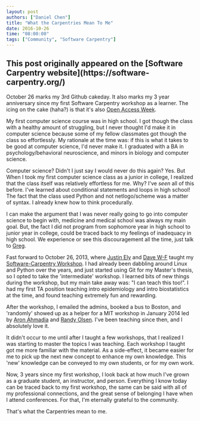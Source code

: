 ```yaml
---
layout: post
authors: ["Daniel Chen"]
title: "What the Carpentries Mean To Me"
date: 2016-10-26
time: "08:00:00"
tags: ["Community", "Software Carpentry"]
---
```


<h2>This post originally appeared on the [Software Carpentry website](https://software-carpentry.org/)</h2>

October 26 marks my 3rd Github cakeday.
It also marks my 3 year anniversary since my first Software Carpentry workshop as a learner.
The icing on the cake (haha?) is that it's also [Open Access Week](http://openaccessweek.org/).

My first computer science course was in high school.
I got though the class with a healthy amount of struggling,
but I never thought I'd make it in computer science because some of my fellow classmates
got though the class so effortlessly.
My rationale at the time was: if this is what it takes to be good at computer science, I'd never make it.
I graduated with a BA in psychology/behavioral neuroscience, and minors in biology and computer science.

Computer science? Didn't I just say I would never do this again?
Yes. But When I took my first computer science class as a junior in college,
I realized that the class itself was relatively effortless for me.
Why?
I've *seen* all of this before.
I've learned about conditional statements and loops in high school!
The fact that the class used Python and not netlogo/scheme was a matter of syntax.
I already knew how to think procedurally.

I can make the argument that I was never really going to go into computer science to begin with,
medicine and medical school was always my main goal.
But, the fact I did not program from sophomore year in high school to junior year in college,
could be traced back to my feelings of inadequacy in high school.
We experience or see this discouragement all the time, just talk to [Greg](http://third-bit.com/).

Fast forward to October 26, 2013, where [Justin Ely](https://justincely.github.io/) and
[Dave W-F](https://twitter.com/dwf) taught
my [Software-Carpentry Workshop](https://github.com/justincely/2013-10-25-columbia).
I had already been dabbling around Linux and Python over the years, and just started using Git
for my Master's thesis, so I opted to take the 'intermediate' workshop.
I learned bits of new things during the workshop, but my main take away was: "I can teach this too!".
I had my first TA position teaching intro epidemiology and intro biostatistics at the time,
and found teaching extremely fun and rewarding.

After the workshop, I emailed the admins, booked a bus to Boston,
and 'randomly' showed up as a helper for a MIT workshop in January 2014
led by [Aron Ahmadia](http://aron.ahmadia.net/) and [Randy Olsen](http://www.randalolson.com/).
I've been teaching since then, and I absolutely love it.

It didn't occur to me until after I taught a few workshops,
that I realized I was starting to master the topics I was teaching.
Each workshop I taught got me more familiar with the material.
As a side-effect, it became easier for me to pick up the next
new concept to enhance my own knowledge.
This 'new' knowledge can be conveyed to my own students, or for my own work.

Now, 3 years since my first workshop, I look back at how much I've grown as
a graduate student, an instructor, and person.
Everything I know today can be traced back to my first workshop,
the same can be said with all of my professional connections,
and the great sense of belonging I have when I attend conferences.
For that, I'm eternally grateful to the community.

That's what the Carpentries mean to me.
